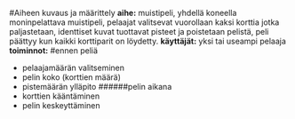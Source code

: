 #Aiheen kuvaus ja määrittely
**aihe:** muistipeli, yhdellä koneella moninpelattava muistipeli, pelaajat valitsevat vuorollaan kaksi korttia jotka paljastetaan, identtiset kuvat tuottavat pisteet ja poistetaan pelistä, peli päättyy kun kaikki korttiparit on löydetty.
**käyttäjät:** yksi tai useampi pelaaja
**toiminnot:** 
#ennen peliä
* pelaajamäärän valitseminen
* pelin koko (korttien määrä) 
* pistemäärän ylläpito
######pelin aikana
* korttien kääntäminen
* pelin keskeyttäminen
